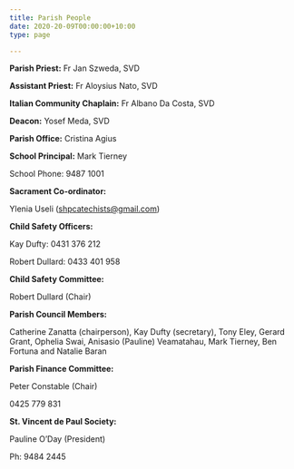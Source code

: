```yaml
---
title: Parish People
date: 2020-20-09T00:00:00+10:00
type: page

---
```

**Parish Priest:** Fr Jan Szweda, SVD

**Assistant Priest:** Fr Aloysius Nato, SVD

**Italian Community Chaplain:** Fr Albano Da Costa, SVD

**Deacon:** Yosef Meda, SVD

**Parish Office:** Cristina Agius

**School Principal:** Mark Tierney

School Phone: 9487 1001

**Sacrament Co-ordinator:** 

Ylenia Useli (shpcatechists@gmail.com)

**Child Safety Officers:**

Kay Dufty: 0431 376 212

Robert Dullard: 0433 401 958

**Child Safety Committee:**

Robert Dullard (Chair)

**Parish Council Members:**

Catherine Zanatta (chairperson), Kay Dufty (secretary), Tony Eley, Gerard Grant, Ophelia Swai, Anisasio (Pauline) Veamatahau, Mark Tierney, Ben Fortuna and Natalie Baran

**Parish Finance Committee:**

Peter Constable (Chair)

0425 779 831

**St. Vincent de Paul Society:**

Pauline O’Day (President)

Ph: 9484 2445